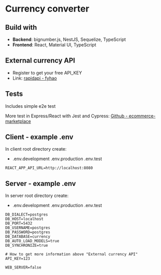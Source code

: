 # Currency converter

## Build with

- **Backend**: bignumber.js, NestJS, Sequelize, TypeScript
- **Frontend**: React, Material UI, TypeScript

## External currency API

- Register to get your free API_KEY
- Link: [rapidapi - fyhao](https://rapidapi.com/fyhao/api/currency-exchange)

## Tests

Includes simple e2e test

More test in Express/React with Jest and Cypress: [Github - ecommerce-marketplace](https://github.com/Pioryd/ecommerce-marketplace)

## Client - example .env

In client root directory create:

- .env.development .env.production .env.test

```environment
REACT_APP_API_URL=http://localhost:8080
```

## Server - example .env

In server root directory create:

- .env.development .env.production .env.test

```environment
DB_DIALECT=postgres
DB_HOST=localhost
DB_PORT=5432
DB_USERNAME=postgres
DB_PASSWORD=postgres
DB_DATABASE=currency
DB_AUTO_LOAD_MODELS=true
DB_SYNCHRONIZE=true

# How to get more information above "External currency API"
API_KEY=123

WEB_SERVER=false
```
